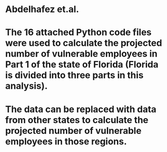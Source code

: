# Abdelhafez et.al.


# The 16 attached Python code files were used to calculate the projected number of vulnerable employees in Part 1 of the state of Florida (Florida is divided into three parts in this analysis).

# The data can be replaced with data from other states to calculate the projected number of vulnerable employees in those regions.
